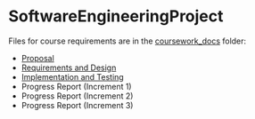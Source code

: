 # SoftwareEngineeringProject
Files for course requirements are in the [coursework_docs](coursework_docs) folder:
* [Proposal](coursework_docs/proposal.md)
* [Requirements and Design](coursework_docs/reqs_design.md)
* [Implementation and Testing](coursework_docs/impl_testing.md)
* Progress Report (Increment 1)
* Progress Report (Increment 2)
* Progress Report (Increment 3)
